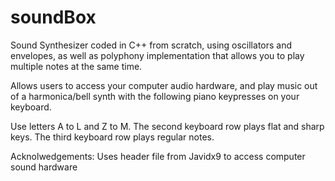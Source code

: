 # soundBox

Sound Synthesizer coded in C++ from scratch, using oscillators and envelopes, as well as polyphony implementation that allows you to play multiple notes at the same time. 

Allows users to access your computer audio hardware, and play music out of a harmonica/bell synth with the following piano keypresses on your keyboard. 

Use letters A to L and Z to M. The second keyboard row plays flat and sharp keys. The third keyboard row plays regular notes.  

Acknolwedgements: Uses header file from Javidx9 to access computer sound hardware
